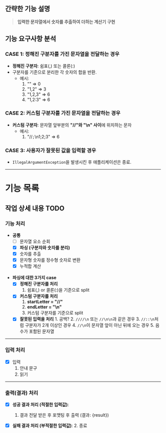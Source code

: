 ## 간략한 기능 설명

> **입력한 문자열에서 숫자를 추출하여 더하는 계산기 구현**

## 기능 요구사항 분석

### **CASE 1: 정해진 구분자를 가진 문자열을 전달하는 경우**

- **정해진 구분자**: 쉼표(,) 또는 콜론(:)
- 구분자를 기준으로 분리한 각 숫자의 합을 반환.
    - 예시:
        1. "" => 0
        2. "1,2" => 3
        3. "1,2,3" => 6
        4. "1,2:3" => 6

### **CASE 2: 커스텀 구분자를 가진 문자열을 전달하는 경우**

- **커스텀 구분자**: 문자열 앞부분의 **"//"와 "\n" 사이**에 위치하는 문자
    - 예시:
        1. "//`;`\n1;2;3" => 6

### **CASE 3: 사용자가 잘못된 값을 입력할 경우**

- `IllegalArgumentException`을 발생시킨 후 애플리케이션은 종료.

---
# 기능 목록

## 작업 상세 내용 TODO

### 기능 처리
- **공통**
    - [ ] 문자열 요소 순회
    - [x] **파싱 (구분자와 숫자를 분리)**
    - [x] 숫자를 추출
    - [x] 문자형 숫자를 정수형 숫자로 변환
    - [x] 누적합 계산
<br><br>

- **파싱에 대한 3가지 case**
    - [x] **정해진 구분자를 처리**
        1. 쉼표(,) or 콜론(:)을 기준으로 split
    - [x] **커스텀 구분자를 처리**
        1. **startLetter = "//"**
        2. **endLetter = "\n"**
        3. 커스텀 구분자를 기준으로 split
    - [x] **잘못된 입력을 처리**
          1. 공백?
          2. `////\n` 또는 `//\n\n`과 같은 경우
          3. `//::\n`처럼 구분자가 2개 이상인 경우
          4. `//\n`이 문자열 앞이 아닌 뒤에 오는 경우
          5. 음수가 포함된 문자열
---

### 입력 처리
- [x] 입력 
  1. 안내 문구
  2. 읽기


---

### 출력(결과) 처리

- [x] **성공 결과 처리 (적절한 입력값)**:
    1. 결과 전달 받은 후 포맷팅 후 출력 (결과: {result})


- [x] **실패 결과 처리 (부적절한 입력값)**:
    2. 종료
